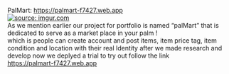 PalMart: https://palmart-f7427.web.app<br>
<a href="https://imgur.com/IAS7B4j"><img src="https://i.imgur.com/IAS7B4j.png" title="source: imgur.com" /></a>
<br>
As we mention earlier our project for portfolio is named “palMart” that is dedicated to serve as a market place in your palm !
<br>
which is people can create account and post items, item price tag, item condition and location with their real Identity after we made research and develop now we deplyed a trial 
to try out follow the link
<br>
 https://palmart-f7427.web.app<br>